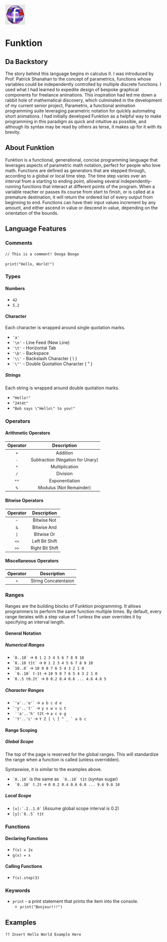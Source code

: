 <img src="https://raw.githubusercontent.com/Undalevein/Funktion/c9d5854adf0e02323d5054f57243cf65ab835b70/docs/funktion_logo.png" width="64" height="64">

# Funktion

## Da Backstory

The story behind this language begins in calculus II. I was introduced by Prof. Patrick Shanahan to the concept of parametrics, functions whose variables could be independently controlled by multiple discrete functions. I used what I had learned to expedite design of bespoke graphical components for freelance animations. This inspiration had led me down a rabbit hole of mathematical discovery, which culminated in the development of my current senior project, Parametrix, a functional animation programming suite leveraging parametric notation for quickly automating short animations. I had initially developed Funktion as a helpful way to make programming in this paradigm as quick and intuitive as possible, and although its syntax may be read by others as terse, it makes up for it with its brevity.

## About Funktion

Funktion is a functional, generational, concise programming language that leverages aspects of parametric math notation, perfect for people who love math. Functions are defined as generators that are stepped through, according to a global or local time step. The time step varies over an interval from a starting to ending point, allowing several independently-running functions that interact at different points of the program. When a variable reacher or passes its course from start to finish, or is called at a premature destination, it will return the ordered list of every output from beginning to end. Functions can have their input values increment by any amount, and either ascend in value or descend in value, depending on the orientation of the bounds.

## Language Features

### Comments

```
// This is a comment! Oooga Booga

print("Hello, World!")
```

### Types

#### Numbers

- `42`
- `5.2`

#### Character

Each character is wrapped around single quotation marks.

- `'a'`
- `'\n'` - Line Feed (New Line)
- `'\t'` - Horizontal Tab
- `'\b'` - Backspace
- `'\\'` - Backslash Character ( \\ )
- `'\"'` - Double Quotation Character ( " )

##### Strings

Each string is wrapped around double quotation marks.

- `"Hello!"`
- `"24t4t"`
- `"Bob says \"Hello\" to you!"`

### Operators

#### Arithmetic Operators

| **Operator** |         **Description**          |
| :----------: | :------------------------------: |
|     `+`      |             Addition             |
|     `-`      | Subtraction (Negation for Unary) |
|     `*`      |          Multiplication          |
|     `/`      |             Division             |
|     `**`     |          Exponentiation          |
|     `%`      |     Modulus (Not Remainder)      |

#### Bitwise Operators

| **Operator** | **Description** |
| :----------: | :-------------: |
|     `~`      |   Bitwise Not   |
|     `&`      |   Bitwise And   |
|     `\|`     |   Bitwise Or    |
|     `<<`     | Left Bit Shift  |
|     `>>`     | Right Bit Shift |

#### Miscellaneous Operators

| **Operator** |   **Description**    |
| :----------: | :------------------: |
|     `+`      | String Concatentaion |

### Ranges

Ranges are the building blocks of Funktion programming. It allows programmers to perform the same function multiple times. By default, every range iterates with a step value of 1 unless the user overrides it by specifying an interval length.

#### General Notation

##### Numerical Ranges

- `` `0..10` `` -> `0 1 2 3 4 5 6 7 8 9 10`
- `` `0..10 t1t` `` -> `0 1 2 3 4 5 6 7 8 9 10`
- `` `10..0` `` -> `10 9 8 7 6 5 4 3 2 1 0`
- `` `0..10` t-1t`` -> `10 9 8 7 6 5 4 3 2 1 0`
- `` `0..5 t0.2t` `` -> `0 0.2 0.4 0.6 ... 4.6 4.8 5`

##### Character Ranges

- `` `'a'..'e'` `` -> `a b c d e`
- `` `'y'..'t'` `` -> `y x w v u t`
- `` `'a'..'h' t2t`` -> `a c e g`
- `` `'Y'..'c' `` -> `` Y Z [ \ ] ^ _ ` a b c ``

#### Range Scoping

##### Global Scope

The top of the page is reserved for the global ranges. This will standardize the range when a function is called (unless overridden).

Syntaxwise, it is similar to the examples above.

- `` `0..10` `` is the same as `` `0..10` t1t`` (syntax sugar)
- `` `0..10` t.2t`` -> `0 0.2 0.4 0.6 0.8 ... 9.6 9.8 10`

##### Local Scope

- `` [x]:`.2..1.0` `` (Assume global scope interval is 0.2)
- `` [y]:`0..5` t1t ``

### Functions

#### Declaring Functions

- `f(x) = 2x`
- `g(x) = x`

#### Calling Functions

- `f(x).step(3)`

### Keywords

- `print` - a print statement that prints the item into the console.
  - `print("Bonjour!!!")`

## Examples

```
?? Insert Hello World Example Here
```
